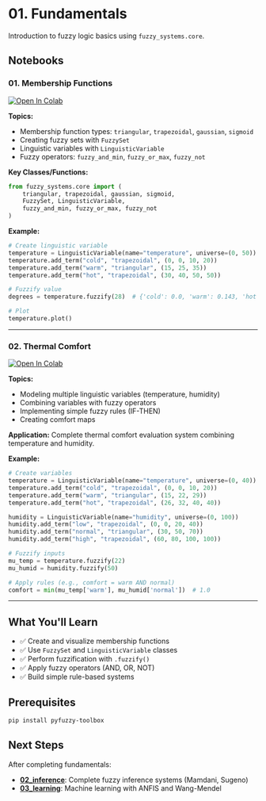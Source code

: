 # 01. Fundamentals

Introduction to fuzzy logic basics using `fuzzy_systems.core`.

## Notebooks

### 01. Membership Functions
[![Open In Colab](https://colab.research.google.com/assets/colab-badge.svg)](https://colab.research.google.com/github/1moi6/pyfuzzy-toolbox/blob/main/notebooks_colab/01_fundamentals/01_membership_functions.ipynb)

**Topics:**
- Membership function types: `triangular`, `trapezoidal`, `gaussian`, `sigmoid`
- Creating fuzzy sets with `FuzzySet`
- Linguistic variables with `LinguisticVariable`
- Fuzzy operators: `fuzzy_and_min`, `fuzzy_or_max`, `fuzzy_not`

**Key Classes/Functions:**
```python
from fuzzy_systems.core import (
    triangular, trapezoidal, gaussian, sigmoid,
    FuzzySet, LinguisticVariable,
    fuzzy_and_min, fuzzy_or_max, fuzzy_not
)
```

**Example:**
```python
# Create linguistic variable
temperature = LinguisticVariable(name="temperature", universe=(0, 50))
temperature.add_term("cold", "trapezoidal", (0, 0, 10, 20))
temperature.add_term("warm", "triangular", (15, 25, 35))
temperature.add_term("hot", "trapezoidal", (30, 40, 50, 50))

# Fuzzify value
degrees = temperature.fuzzify(28)  # {'cold': 0.0, 'warm': 0.143, 'hot': 0.333}

# Plot
temperature.plot()
```

---

### 02. Thermal Comfort
[![Open In Colab](https://colab.research.google.com/assets/colab-badge.svg)](https://colab.research.google.com/github/1moi6/pyfuzzy-toolbox/blob/main/notebooks_colab/01_fundamentals/02_thermal_comfort.ipynb)

**Topics:**
- Modeling multiple linguistic variables (temperature, humidity)
- Combining variables with fuzzy operators
- Implementing simple fuzzy rules (IF-THEN)
- Creating comfort maps

**Application:**
Complete thermal comfort evaluation system combining temperature and humidity.

**Example:**
```python
# Create variables
temperature = LinguisticVariable(name="temperature", universe=(0, 40))
temperature.add_term("cold", "trapezoidal", (0, 0, 10, 20))
temperature.add_term("warm", "triangular", (15, 22, 29))
temperature.add_term("hot", "trapezoidal", (26, 32, 40, 40))

humidity = LinguisticVariable(name="humidity", universe=(0, 100))
humidity.add_term("low", "trapezoidal", (0, 0, 20, 40))
humidity.add_term("normal", "triangular", (30, 50, 70))
humidity.add_term("high", "trapezoidal", (60, 80, 100, 100))

# Fuzzify inputs
mu_temp = temperature.fuzzify(22)
mu_humid = humidity.fuzzify(50)

# Apply rules (e.g., comfort = warm AND normal)
comfort = min(mu_temp['warm'], mu_humid['normal'])  # 1.0
```

---

## What You'll Learn

- ✅ Create and visualize membership functions
- ✅ Use `FuzzySet` and `LinguisticVariable` classes
- ✅ Perform fuzzification with `.fuzzify()`
- ✅ Apply fuzzy operators (AND, OR, NOT)
- ✅ Build simple rule-based systems

## Prerequisites

```bash
pip install pyfuzzy-toolbox
```

## Next Steps

After completing fundamentals:
- **[02_inference](../02_inference/)**: Complete fuzzy inference systems (Mamdani, Sugeno)
- **[03_learning](../03_learning/)**: Machine learning with ANFIS and Wang-Mendel
